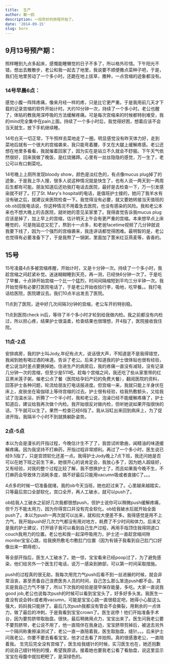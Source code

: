 ```yaml
---
title:  生产
author: 戴一鸥
description: 一段奇妙的旅程开始了。
date: '2014-09-15'
slug: born
---
```


## 9月13号预产期：

照样睡到九点多起床，感慨能睡懒觉的日子不多了，所以格外珍惜。下午阳光不错，想出去散散步，老公和我一起去了地里，我说要不顺便撒点菜种子吧，于是，我们在地里劳动了一个多小时。还跪在地上拔草，撒种，一点宫缩的迹象都没有。

### 14号早晨6点：

感觉小腹一阵阵疼痛，像来月经一样的疼，只是比它更严重。于是我用前几天才下载的记录宫缩的软件开始计时。大约10分钟一次，持续了一个多小时。老公也醒了，体贴的教我用深呼吸的方法缓解疼痛。可是每次宫缩来的时候都特别难受，我的mind完全集中在pain上面。持续了一个多小时后，我觉得好困，想着应该不会当天就生，放下手机继续睡。

14号白天一切正常，下午照样去菜地走了一圈，明显感觉没有昨天体力好，走到菜地后就有一个很大的宫缩袭来，我只能弯着腰，手叉在大腿上缓解疼感。老公还想在地里多看看，我就催着回家了，因为实在是站立不久就会不舒服。下午天气依然很好，回来我做了晚饭，是红烧猪蹄。心里有一丝丝隐隐的感觉，万一生了，老公可以有口剩菜吃。

14号晚上上厕所发现bloody show，颜色是淡红色的，有点像mucus plug掉了的迹象，于是我上华人搜，很多人说这种情况就是快生了，也有人说一两天到一两周后生都有可能。朋友知道后还劝我打电话去医院，最好是去检查一下，万一引发感染就不好了。打了St. Mary's hospital的电话，是值班护士接的，她问了我羊水有没有破之后，就建议来医院检查一下。我觉得没有必要，就又要她转接当天值班的ob.ob回我电话说，你这种情况不用着急去医院，也没有感染的风险。我和老公本来也不想大晚上的去医院，就听她的意见呆家里了。我得直觉告诉我mucus plug应该是掉了，加上早上的宫缩，估计明天上午会有更严重的宫缩。本来想早点上床睡觉的，可是拖延症又犯了，熬到十一点多，和老爸facetime视频了几分钟就说我要下线了，因为一个强烈的宫缩袭来，我连讲话都觉得困难。最明智的是，老公也觉得有必要准备下了，于是我熬了一锅粥，里面加了薏米红豆燕麦等，香香的。

## 15号

15号凌晨4点多被宫缩疼醒，开始计时，又是十分钟一次。持续了一个多小时，我趁宫缩之间赶紧补觉。迷迷糊糊睡到天亮，再一测，已经快6分钟一次了。于是吃了早餐，十点钟开始宫缩一个比一个猛烈，时间间隔缩短到平均三分半钟一次。我开始觉得有必要打医院电话了，于是老公开始收拾行李，吸地，吃早餐。。我打电话给医院，医院建议去。我们10点半出发去了医院。

11点到了医院，途中好几次间隔3分钟的宫缩，老公车开的特别稳。

11点到医院check in后，等待了半个多小时才轮到给我做内检。我之前都没有内检过，所以担心疼，结果护士很温柔，检查结果也很理想，开4指了，医院接收我住院。

### 11点-2点

安排病房，我的护士叫Jody,年纪有点大，说话很大声，不知道是不是我得错觉，我闻到她有喝过酒的味道。告诉了老公。后来才知道我的护士很体贴也很有经验，老公说当时差点要换掉她。住进生产的病房后，我的疼痛一直没有减轻，没有记录几分钟一次的宫缩，但至少是511吧。趁每个宫缩之间，我还吃了些从家里带的红豆黑米莲子粥，催老公点了餐（医院给孕妇产妇的免费大餐），翻阅医院的资料，回答护士各种问题，轮流给朋友打电话报进度。但宫缩一来，我就只能上半身伏在床上，皮肤坐在瑜伽球上等待宫缩的过去。护士很有经验，给我热敷额头，又给我试了泡温水浴，折腾了一个半小时，我和老公说，泡澡已经不能缓解疼痛了，护士知道后，建议给我再次做个内检。我开始很反对做内检，但听她说如果开指很快的话，下午就可以生了。果然一检查已经6指了。我从浴缸出来回到病床上，为了促进开指，我隔半个小时不到就换躺卧姿势。

### 2点-5点

本以为会是漫长的开指过程，今晚估计生不了了，我尝试听歌曲，闻精油的味道缓解疼痛。因为我坚持不打麻药，开指过程非常顺利。再过了一个多小时，医生说已经9.5指了，只是宫颈软化还差一点。我得护士Jody晚上7点下班，我还问她是否可以在她下班之前生下来，她很开心的说肯定会，我放心多了，因为她人超级好，又有经验，对我的整个过程比较了解，我不想换护士了，而且如果我今晚不生，不打麻药会导致体力消耗多度，搞不好最后只能用vacumn吸或者直接C了。。。

4点多的时候一切准备就绪，我的ob今天当班，她也赶过来了。心里越来越踏实，只等最后宫口全部软化，宫口全开，再人工破水，就可以push了。

ob给我人工破水之前好几次我都很想push，但护士说你可以稍微push缓解疼痛，但千万不能太用力，因为你得宫口并没有完全软化。ob给我破水后就开始全面push了。本以为push一两次就可以出来，就和拉大便差不多。我得感觉是用不上力气，我开始push好几次力气都没有用对地方，耗费了不少时间和体力。后来又是我的护士建议，打开镜子我可以看到自己生产过程，再用手指顶住我得阴道口couch我用力的位置。老公也和我一起深呼吸用力，护士还一直趁宫缩间隙moniter宝宝心跳，给我换热敷毛巾敷肛门位置（因为有镜子我看到自己肛门口好像出来一颗痔疮）。

等全部开指后，医生人工破水了。她一惊，宝宝看来已经poop过了，为了避免感染，他们给另外一个医生打电话，说万一感染到肺部，可以第一时间采取措施。

push的过程真的很无助，我每次用完力气push后看不到一丝进展的时候，就会非常沮丧，甚至责备自己浪费医务人员的时间，自己怎么那么笨连push都不会。其实是我自己力气不够了，所以下次我的经验是提早保存能量，多吃。大家一直说我good job,老公也说每次push的时候可以看到宝宝头了，好多好多头发。我医生一直没有说会转c或者用vacumn，可能是宝宝心跳一直很稳定吧，她得小心脏这么强大，妈妈我只能拼了。最后几次push我都没有管会不会撕裂，用剩余的一点体力，做了最后的冲刺，于是我看到宝宝crown了。医生说停！他们开始准备手术台，因为要剪脐带取胎盘。很快，最后稍微用点力，宝宝出来了。医生问我老公要不要剪脐带，老公说不用了，他一直陪伴在我身边，宝宝脐带剪掉后，被送去另外一个隔间称重擦澡测试了，老公一直一直陪着我，医生取胎盘，缝针。。。后来护士问我老公，你要不要去看看宝宝，他才过去看了并拍照。真的很感激老公，一直陪着我。
生完后完全没有宫缩了，医生给我缝针的时候，实习医生也在，她还抱歉的说自己缝针特别的慢，希望我原谅。接着她也要我老公看了看胎盘，说这里显示宝宝在母腹中就拉粑粑了，是深绿色的。
